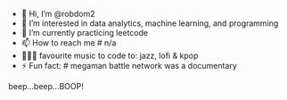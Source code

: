 - 👋 Hi, I’m @robdom2
- 👀 I’m interested in data analytics, machine learning, and programming
- 🌱 I’m currently practicing leetcode
- 📫 How to reach me # n/a
- 🙆🏻‍♀️ favourite music to code to: jazz, lofi & kpop
- ⚡ Fun fact: # megaman battle network was a documentary

beep...beep...BOOP!

